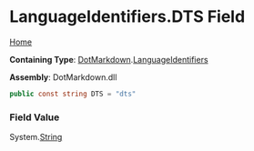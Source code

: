 # LanguageIdentifiers\.DTS Field

[Home](../../../README.md)

**Containing Type**: [DotMarkdown](../../README.md)\.[LanguageIdentifiers](../README.md)

**Assembly**: DotMarkdown\.dll

```csharp
public const string DTS = "dts"
```

### Field Value

System\.[String](https://docs.microsoft.com/en-us/dotnet/api/system.string)